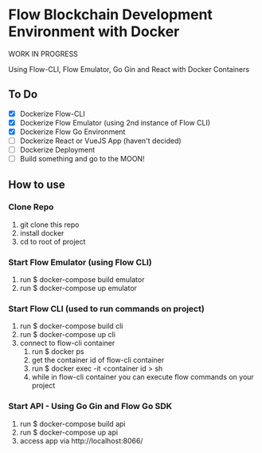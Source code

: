 # Flow Blockchain Development Environment with Docker

WORK IN PROGRESS

Using Flow-CLI, Flow Emulator, Go Gin and React with Docker Containers

## To Do

- [x] Dockerize Flow-CLI
- [x] Dockerize Flow Emulator (using 2nd instance of Flow CLI)
- [x] Dockerize Flow Go Environment
- [ ] Dockerize React or VueJS App (haven't decided)
- [ ] Dockerize Deployment
- [ ] Build something and go to the MOON!

## How to use

### Clone Repo

1. git clone this repo
2. install docker
3. cd to root of project

### Start Flow Emulator (using Flow CLI)

1. run $ docker-compose build emulator
2. run $ docker-compose up emulator

### Start Flow CLI (used to run commands on project)

1. run $ docker-compose build cli
2. run $ docker-compose up cli
3. connect to flow-cli container
   1. run $ docker ps
   2. get the container id of flow-cli container
   3. run $ docker exec -it \<container id \> sh
   4. while in flow-cli container you can execute flow commands on your project

### Start API - Using Go Gin and Flow Go SDK

1. run $ docker-compose build api
2. run $ docker-compose up api
3. access app via http://localhost:8066/
